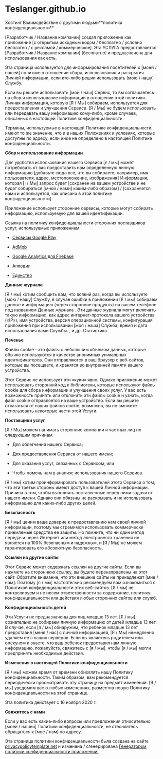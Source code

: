 # Teslanger.github.io
Хостинг
Взаимодействие с другими людьми**<font style="vertical-align: inherit;"><font style="vertical-align: inherit;">политика конфиденциальности</font></font>**

<font style="vertical-align: inherit;"><font style="vertical-align: inherit;">[Разработчик / Название компании] создал приложение как приложение [с открытым исходным кодом / бесплатно / условно бесплатно / с рекламой / коммерческое].</font> <font style="vertical-align: inherit;">Эта УСЛУГА предоставляется [Разработчик / Название компании] [бесплатно] и предназначена для использования как есть.</font></font>

<font style="vertical-align: inherit;"><font style="vertical-align: inherit;">Эта страница используется для информирования посетителей о [моей / нашей] политике в отношении сбора, использования и раскрытия Личной информации, если кто-либо решил использовать [мою / нашу] Службу.</font></font>

<font style="vertical-align: inherit;"><font style="vertical-align: inherit;">Если вы решите использовать [мой / наш] Сервис, то вы соглашаетесь на сбор и использование информации в отношении этой политики.</font> <font style="vertical-align: inherit;">Личная информация, которую [Я / Мы] собираем, используется для предоставления и улучшения Сервиса.</font> <font style="vertical-align: inherit;">[Я / Мы] не будем использовать или передавать вашу информацию кому-либо, кроме случаев, описанных в настоящей Политике конфиденциальности.</font></font>

<font style="vertical-align: inherit;"><font style="vertical-align: inherit;">Термины, используемые в настоящей Политике конфиденциальности, имеют то же значение, что и в наших Положениях и условиях, которые доступны по адресу, если иное не определено в настоящей Политике конфиденциальности.</font></font>

**<font style="vertical-align: inherit;"><font style="vertical-align: inherit;">Сбор и использование информации</font></font>**

<font style="vertical-align: inherit;"><font style="vertical-align: inherit;">Для удобства использования нашего Сервиса [я / мы] может потребовать от вас предоставить нам определенную личную информацию [добавьте сюда все, что вы собираете, например, имя пользователя, адрес, местоположение, изображения] Информация, которая [I / Мы] запрос будет [сохранен на вашем устройстве и не будет собираться [мной / нами] каким-либо образом] / [сохраняется нами и используется, как описано в этой политике конфиденциальности].</font></font>

<font style="vertical-align: inherit;"><font style="vertical-align: inherit;">Приложение использует сторонние сервисы, которые могут собирать информацию, используемую для вашей идентификации.</font></font>

<font style="vertical-align: inherit;"><font style="vertical-align: inherit;">Ссылка на политику конфиденциальности сторонних поставщиков услуг, используемых приложением</font></font>

*   [<font style="vertical-align: inherit;"><font style="vertical-align: inherit;">Сервисы Google Play</font></font>](https://www.google.com/policies/privacy/)

*   [<font style="vertical-align: inherit;"><font style="vertical-align: inherit;">AdMob</font></font>](https://support.google.com/admob/answer/6128543?hl=en)

*   [<font style="vertical-align: inherit;"><font style="vertical-align: inherit;">Google Analytics для Firebase</font></font>](https://firebase.google.com/policies/analytics)

*   [<font style="vertical-align: inherit;"><font style="vertical-align: inherit;">Апподил</font></font>](https://www.appodeal.com/home/privacy-policy/)

*   [<font style="vertical-align: inherit;"><font style="vertical-align: inherit;">Единство</font></font>](https://unity3d.com/legal/privacy-policy)

**<font style="vertical-align: inherit;"><font style="vertical-align: inherit;">Данные журнала</font></font>**

<font style="vertical-align: inherit;"><font style="vertical-align: inherit;">[Я / мы] хотим сообщить вам, что всякий раз, когда вы используете [мою / нашу] Службу, в случае ошибки в приложении [Я / мы] собираем данные и информацию (через сторонние продукты) на вашем телефоне под названием Данные журнала .</font> <font style="vertical-align: inherit;">Эти данные журнала могут включать такую информацию, как адрес интернет-протокола вашего устройства («IP»), имя устройства, версия операционной системы, конфигурация приложения при использовании [моя / наша] Служба, время и дата использования вами Службы. , и др. Статистика.</font></font>

**<font style="vertical-align: inherit;"><font style="vertical-align: inherit;">Печенье</font></font>**

<font style="vertical-align: inherit;"><font style="vertical-align: inherit;">Файлы cookie - это файлы с небольшим объемом данных, которые обычно используются в качестве анонимных уникальных идентификаторов.</font> <font style="vertical-align: inherit;">Они отправляются в ваш браузер с веб-сайтов, которые вы посещаете, и хранятся во внутренней памяти вашего устройства.</font></font>

<font style="vertical-align: inherit;"><font style="vertical-align: inherit;">Этот Сервис не использует эти «куки» явно.</font> <font style="vertical-align: inherit;">Однако приложение может использовать сторонний код и библиотеки, которые используют файлы cookie для сбора информации и улучшения своих услуг.</font> <font style="vertical-align: inherit;">У вас есть возможность принять или отклонить эти файлы cookie и узнать, когда файл cookie отправляется на ваше устройство.</font> <font style="vertical-align: inherit;">Если вы решите отказаться от наших файлов cookie, возможно, вы не сможете использовать некоторые части этой Услуги.</font></font>

**<font style="vertical-align: inherit;"><font style="vertical-align: inherit;">Поставщики услуг</font></font>**

<font style="vertical-align: inherit;"><font style="vertical-align: inherit;">[Я / Мы] можем нанимать сторонние компании и частных лиц по следующим причинам:</font></font>

*   <font style="vertical-align: inherit;"><font style="vertical-align: inherit;">Для облегчения нашего Сервиса;</font></font>

*   <font style="vertical-align: inherit;"><font style="vertical-align: inherit;">Для предоставления Сервиса от нашего имени;</font></font>

*   <font style="vertical-align: inherit;"><font style="vertical-align: inherit;">Для оказания услуг, связанных с Сервисом;</font> <font style="vertical-align: inherit;">или</font></font>

*   <font style="vertical-align: inherit;"><font style="vertical-align: inherit;">Чтобы помочь нам в анализе использования нашего Сервиса.</font></font>

<font style="vertical-align: inherit;"><font style="vertical-align: inherit;">[Я / мы] хотим проинформировать пользователей этого Сервиса о том, что эти третьи стороны имеют доступ к вашей Личной информации.</font> <font style="vertical-align: inherit;">Причина в том, чтобы выполнять поставленные перед ними задачи от нашего имени.</font> <font style="vertical-align: inherit;">Однако они обязаны не раскрывать и не использовать информацию для каких-либо других целей.</font></font>

**<font style="vertical-align: inherit;"><font style="vertical-align: inherit;">Безопасность</font></font>**

<font style="vertical-align: inherit;"><font style="vertical-align: inherit;">[Я / мы] ценим ваше доверие к предоставлению нам своей личной информации, поэтому мы стремимся использовать коммерчески приемлемые средства ее защиты.</font> <font style="vertical-align: inherit;">Но помните, что ни один метод передачи через Интернет или метод электронного хранения не является на 100% безопасным и надежным, и [Я / Мы] не можем гарантировать его абсолютную безопасность.</font></font>

**<font style="vertical-align: inherit;"><font style="vertical-align: inherit;">Ссылки на другие сайты</font></font>**

<font style="vertical-align: inherit;"><font style="vertical-align: inherit;">Этот Сервис может содержать ссылки на другие сайты.</font> <font style="vertical-align: inherit;">Если вы нажмете на стороннюю ссылку, вы будете перенаправлены на этот сайт.</font> <font style="vertical-align: inherit;">Обратите внимание, что эти внешние сайты не принадлежат [мне / нам].</font> <font style="vertical-align: inherit;">Поэтому [я / мы] настоятельно рекомендуем вам ознакомиться с Политикой конфиденциальности этих веб-сайтов.</font> <font style="vertical-align: inherit;">[Я / мы] не контролируем и не несем ответственности за содержание, политику конфиденциальности или действия любых сторонних сайтов или служб.</font></font>

**<font style="vertical-align: inherit;"><font style="vertical-align: inherit;">Конфиденциальность детей</font></font>**

<font style="vertical-align: inherit;"><font style="vertical-align: inherit;">Эти Услуги не предназначены для лиц младше 13 лет. [Я / мы] сознательно не собираем личную информацию от детей младше 13 лет. В случае, если [я / мы] обнаружим, что ребенок младше 13 лет предоставил [меня / нас] с личной информацией, [Я / Мы] немедленно удаляем ее с наших серверов.</font> <font style="vertical-align: inherit;">Если вы являетесь родителем или опекуном и знаете, что ваш ребенок предоставил нам личную информацию, пожалуйста, свяжитесь с [я / мы], чтобы [я / мы] могли предпринять необходимые действия.</font></font>

**<font style="vertical-align: inherit;"><font style="vertical-align: inherit;">Изменения в настоящей Политике конфиденциальности</font></font>**

<font style="vertical-align: inherit;"><font style="vertical-align: inherit;">[Я / мы] можем время от времени обновлять нашу Политику конфиденциальности.</font> <font style="vertical-align: inherit;">Таким образом, вам рекомендуется периодически просматривать эту страницу на предмет изменений.</font> <font style="vertical-align: inherit;">[Я / мы] уведомим вас о любых изменениях, разместив новую Политику конфиденциальности на этой странице.</font></font>

<font style="vertical-align: inherit;"><font style="vertical-align: inherit;">Эта политика действует с 16 ноября 2020 г.</font></font>

**<font style="vertical-align: inherit;"><font style="vertical-align: inherit;">Свяжитесь с нами</font></font>**

<font style="vertical-align: inherit;"><font style="vertical-align: inherit;">Если у вас есть какие-либо вопросы или предложения относительно [моей / нашей] Политики конфиденциальности, не стесняйтесь обращаться к [мне / нам] по адресу.</font></font>

<font style="vertical-align: inherit;"><font style="vertical-align: inherit;">Эта страница политики конфиденциальности была создана на сайте</font></font> [<font style="vertical-align: inherit;"><font style="vertical-align: inherit;">privacypolicytemplate.net</font></font>](https://privacypolicytemplate.net) <font style="vertical-align: inherit;"><font style="vertical-align: inherit;">и изменена / сгенерирована</font></font> [<font style="vertical-align: inherit;"><font style="vertical-align: inherit;">Генератором политики конфиденциальности приложений.</font></font>](https://app-privacy-policy-generator.nisrulz.com/)
